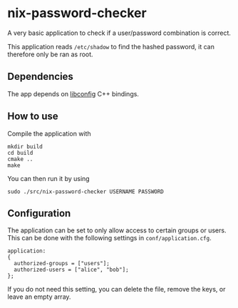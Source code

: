 # nix-password-checker

A very basic application to check if a user/password combination is correct.

This application reads `/etc/shadow` to find the hashed password, it can therefore only be ran as root.

## Dependencies

The app depends on [libconfig](http://www.hyperrealm.com/libconfig/) C++ bindings.

## How to use

Compile the application with

```
mkdir build
cd build
cmake ..
make
```

You can then run it by using

```
sudo ./src/nix-password-checker USERNAME PASSWORD
```

## Configuration

The application can be set to only allow access to certain groups or users.
This can be done with the following settings in `conf/application.cfg`.

```
application:
{
  authorized-groups = ["users"];
  authorized-users = ["alice", "bob"];
};
```

If you do not need this setting, you can delete the file, remove the keys, or leave an empty array.
